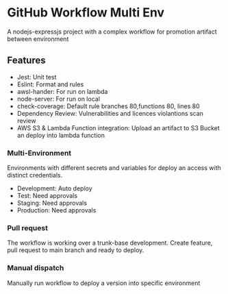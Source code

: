 # GitHub Workflow Multi Env

A nodejs-expressjs project with a complex workflow for promotion artifact between environment

## Features
- Jest: Unit test
- Eslint: Format and rules
- awsl-hander: For run on lambda
- node-server: For run on local
- check-coverage: Default rule branches 80,functions 80, lines 80
- Dependency Review: Vulnerabilities and licences violantions scan review
- AWS S3 & Lambda Function integration: Upload an artifact to S3 Bucket an deploy into lambda function

### Multi-Environment
Environments with different secrets and variables for deploy an access with distinct credentials.
- Development: Auto deploy
- Test: Need approvals
- Staging: Need approvals
- Production: Need approvals

### Pull request 
The workflow is working over a trunk-base development. Create feature, pull request to main branch and ready to deploy.

### Manual dispatch
Manually run workflow to deploy a version into specific environment
